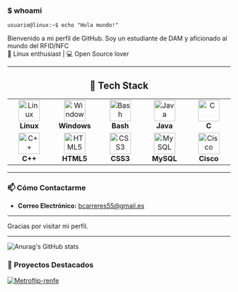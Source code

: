 ### $ whoami

```
usuario@linux:~$ echo "Hola mundo!"
```
Bienvenido a mi perfil de GitHub. Soy un estudiante de DAM y aficionado al mundo del RFID/NFC  
🐧 Linux enthusiast | 💻 Open Source lover

---

<div align="center">

## 🚀 Tech Stack

<table>
<tr>
<td align="center" width="100">
<img src="https://skillicons.dev/icons?i=linux" width="48" height="48" alt="Linux" />
<br><strong>Linux</strong>
</td>
<td align="center" width="100">
<img src="https://skillicons.dev/icons?i=windows" width="48" height="48" alt="Windows" />
<br><strong>Windows</strong>
</td>
<td align="center" width="100">
<img src="https://skillicons.dev/icons?i=bash" width="48" height="48" alt="Bash" />
<br><strong>Bash</strong>
</td>
<td align="center" width="100">
<img src="https://skillicons.dev/icons?i=java" width="48" height="48" alt="Java" />
<br><strong>Java</strong>
</td>
<td align="center" width="100">
<img src="https://skillicons.dev/icons?i=c" width="48" height="48" alt="C" />
<br><strong>C</strong>
</td>
</tr>
<tr>
<td align="center" width="100">
<img src="https://skillicons.dev/icons?i=cpp" width="48" height="48" alt="C++" />
<br><strong>C++</strong>
</td>
<td align="center" width="100">
<img src="https://skillicons.dev/icons?i=html" width="48" height="48" alt="HTML5" />
<br><strong>HTML5</strong>
</td>
<td align="center" width="100">
<img src="https://skillicons.dev/icons?i=css" width="48" height="48" alt="CSS3" />
<br><strong>CSS3</strong>
</td>
<td align="center" width="100">
<img src="https://skillicons.dev/icons?i=mysql" width="48" height="48" alt="MySQL" />
<br><strong>MySQL</strong>
</td>
<td align="center" width="100">
<img src="https://upload.wikimedia.org/wikipedia/commons/0/08/Cisco_logo_blue_2016.svg" width="48" height="48" alt="Cisco" />
<br><strong>Cisco</strong>
</td>
</tr>
</table>

</div>

---

### 📫 Cómo Contactarme
- **Correo Electrónico:** bcarreres55@gmail.es

---

Gracias por visitar mi perfil.

---

![Anurag's GitHub stats](https://github-readme-stats.vercel.app/api?username=BocamoCM&show_icons=true&theme=radical)

### 🚀 Proyectos Destacados
[![Metroflip-renfe](https://github-readme-stats.vercel.app/api/pin/?username=BocamoCM&repo=Metroflip-renfe&theme=radical)](https://github.com/BocamoCM/Metroflip-renfe)
